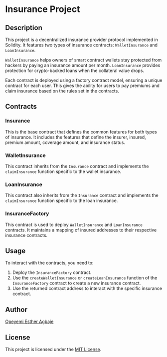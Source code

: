 # Insurance Project

## Description

This project is a decentralized insurance provider protocol implemented in Solidity. It features two types of insurance contracts: `WalletInsurance` and `LoanInsurance`. 

`WalletInsurance` helps owners of smart contract wallets stay protected from hackers by paying an insurance amount per month. `LoanInsurance` provides protection for crypto-backed loans when the collateral value drops.

Each contract is deployed using a factory contract model, ensuring a unique contract for each user. This gives the ability for users to pay premiums and claim insurance based on the rules set in the contracts.

## Contracts

### Insurance

This is the base contract that defines the common features for both types of insurance. It includes the features that define the insurer, insured, premium amount, coverage amount, and insurance status.

### WalletInsurance

This contract inherits from the `Insurance` contract and implements the `claimInsurance` function specific to the wallet insurance.

### LoanInsurance

This contract also inherits from the `Insurance` contract and implements the `claimInsurance` function specific to the loan insurance.

### InsuranceFactory

This contract is used to deploy `WalletInsurance` and `LoanInsurance` contracts. It maintains a mapping of insured addresses to their respective insurance contracts.

## Usage

To interact with the contracts, you need to:

1. Deploy the `InsuranceFactory` contract.
2. Use the `createWalletInsurance` or `createLoanInsurance` function of the `InsuranceFactory` contract to create a new insurance contract.
3. Use the returned contract address to interact with the specific insurance contract.

## Author

[Opeyemi Esther Agbaje](https://github.com/esteriella)

## License

This project is licensed under the [MIT License](LICENSE).
